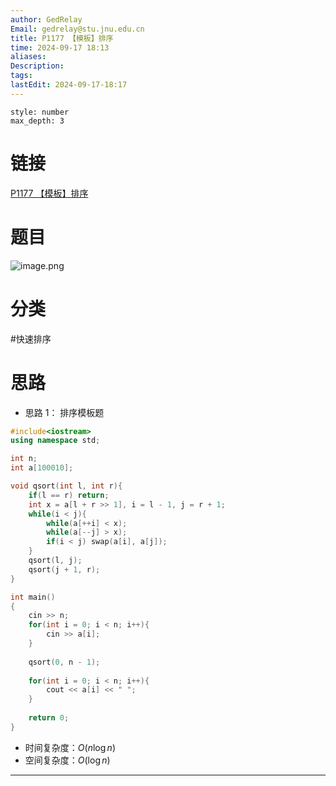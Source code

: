 ```yaml
---
author: GedRelay
Email: gedrelay@stu.jnu.edu.cn
title: P1177 【模板】排序
time: 2024-09-17 18:13
aliases: 
Description: 
tags: 
lastEdit: 2024-09-17-18:17
---
```


```toc
style: number
max_depth: 3
```

# 链接
[P1177 【模板】排序](https://www.luogu.com.cn/problem/P1177) 

# 题目
![image.png](https://ged-pic-bed.oss-cn-guangzhou.aliyuncs.com/img/202409171813174.png)


# 分类
#快速排序 

# 思路
- 思路 1：
排序模板题


```cpp
#include<iostream>
using namespace std;

int n;
int a[100010];

void qsort(int l, int r){
    if(l == r) return;
    int x = a[l + r >> 1], i = l - 1, j = r + 1;
    while(i < j){
        while(a[++i] < x);
        while(a[--j] > x);
        if(i < j) swap(a[i], a[j]);
    }
    qsort(l, j);
    qsort(j + 1, r);
}

int main()
{
	cin >> n;
	for(int i = 0; i < n; i++){
	    cin >> a[i];
	}
	
	qsort(0, n - 1);
	
	for(int i = 0; i < n; i++){
	    cout << a[i] << " ";
	}
	
	return 0;
}
```


- 时间复杂度：${O\left( n\log n \right)  }$ 
- 空间复杂度：${O\left( \log n \right)  }$ 


---

